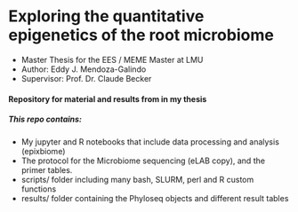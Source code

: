 # Exploring the quantitative epigenetics of the root microbiome

- Master Thesis for the EES / MEME Master at LMU
- Author: Eddy J. Mendoza-Galindo
- Supervisor: Prof. Dr. Claude Becker

#### Repository for material and results from in my thesis

##### This repo contains:

-  My jupyter and R notebooks that include data processing and analysis (epixbiome)
-  The protocol for the Microbiome sequencing (eLAB copy), and the primer tables.
-  scripts/ folder including many bash, SLURM, perl and R custom functions
-  results/ folder containing the Phyloseq objects and different result tables
